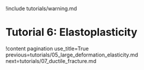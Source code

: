 !include tutorials/warning.md

# Tutorial 6: Elastoplasticity

!content pagination use_title=True
                    previous=tutorials/05_large_deformation_elasticity.md
                    next=tutorials/07_ductile_fracture.md
